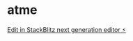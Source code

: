 # atme

[Edit in StackBlitz next generation editor ⚡️](https://stackblitz.com/~/github.com/nbohlen/atme)